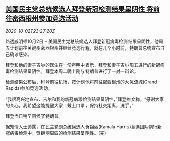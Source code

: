 <!--1601682896000-->
[美国民主党总统候选人拜登新冠检测结果呈阴性 将前往密西根州参加竞选活动](https://cn.reuters.com/article/us-biden-covid-test-1003-idCNKBS26N3NL)
------

<div><i>2020-10-02T23:27:20Z</i></div><p>路透威明顿10月2日 - 美国民主党总统候选人拜登新冠病毒检测结果呈阴性，他周五计划前往关键州密西根州并继续竞选行程，就在几个小时前，特朗普总统宣布自己确诊感染。</p><p>拜登和他的妻子吉尔的医生在一份声明中表示，拜登和妻子吉尔周五进行的新冠病毒检测结果呈阴性。拜登本周二晚上刚与特朗普进行了一对一辩论。</p><p>检测结果公布后，拜登前往机场，按计划他将前往密西根州的大急流城(Grand Rapids)参加竞选活动。</p><p>“我很高兴地宣布，吉尔和我的新冠病毒检测结果呈阴性，”拜登推文称，“感谢大家的关心。我希望这能提醒大家：戴上口罩，保持社交距离，洗手。”</p><p>拜登当日稍早问候了特朗普。</p><p>据知情人士透露，在民主党副总统候选人贺锦丽(Kamala Harris)竞选团队例行新冠病毒检测中，贺锦丽周四的检测结果呈阴性。(完)</p>
